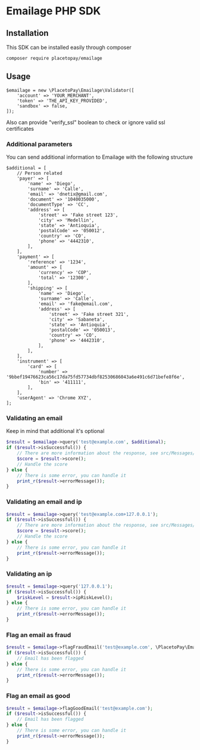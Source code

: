 # Emailage PHP SDK

## Installation

This SDK can be installed easily through composer
```
composer require placetopay/emailage
```

## Usage

```
$emailage = new \PlacetoPay\Emailage\Validator([
    'account' => 'YOUR_MERCHANT',
    'token' => 'THE_API_KEY_PROVIDED',
    'sandbox' => false,
]);
```

Also can provide "verify_ssl" boolean to check or ignore valid ssl certificates


### Additional parameters

You can send additional information to Emailage with the following structure

```
$additional = [
    // Person related
    'payer' => [
        'name' => 'Diego',
        'surname' => 'Calle',
        'email' => 'dnetix@gmail.com',
        'document' => '1040035000',
        'documentType' => 'CC',
        'address' => [
            'street' => 'Fake street 123',
            'city' => 'Medellin',
            'state' => 'Antioquia',
            'postalCode' => '050012',
            'country' => 'CO',
            'phone' => '4442310',
        ],
    ],
    'payment' => [
        'reference' => '1234',
        'amount' => [
            'currency' => 'COP',
            'total' => '12300',
        ],
        'shipping' => [
            'name' => 'Diego',
            'surname' => 'Calle',
            'email' => 'fake@email.com',
            'address' => [
                'street' => 'Fake street 321',
                'city' => 'Sabaneta',
                'state' => 'Antioquia',
                'postalCode' => '050013',
                'country' => 'CO',
                'phone' => '4442310',
            ],
        ],
    ],
    'instrument' => [
        'card' => [
            'number' => '9bbef19476623ca56c17da75fd57734dbf82530686043a6e491c6d71befe8f6e',
            'bin' => '411111',
        ],
    ],
    'userAgent' => 'Chrome XYZ',
];
```

### Validating an email

Keep in mind that additional it's optional

```php
$result = $emailage->query('test@example.com', $additional);
if ($result->isSuccessful()) {
    // There are more information about the response, see src/Messages/RiskResponse
    $score = $result->score();
    // Handle the score
} else {
    // There is some error, you can handle it
    print_r($result->errorMessage());
}
```

### Validating an email and ip

```php
$result = $emailage->query('test@example.com+127.0.0.1');
if ($result->isSuccessful()) {
    // There are more information about the response, see src/Messages/RiskResponse
    $score = $result->score();
    // Handle the score
} else {
    // There is some error, you can handle it
    print_r($result->errorMessage());
}
```

### Validating an ip

```php
$result = $emailage->query('127.0.0.1');
if ($result->isSuccessful()) {
    $riskLevel = $result->ipRiskLevel();
} else {
    // There is some error, you can handle it
    print_r($result->errorMessage());
}
```

### Flag an email as fraud

```php
$result = $emailage->flagFraudEmail('test@example.com', \PlacetoPay\Emailage\Validator::FR_CARD_NOT_PRESENT_FRAUD);
if ($result->isSuccessful()) {
    // Email has been flagged
} else {
    // There is some error, you can handle it
    print_r($result->errorMessage());
}
```

### Flag an email as good

```php
$result = $emailage->flagGoodEmail('test@example.com');
if ($result->isSuccessful()) {
    // Email has been flagged
} else {
    // There is some error, you can handle it
    print_r($result->errorMessage());
}
```
